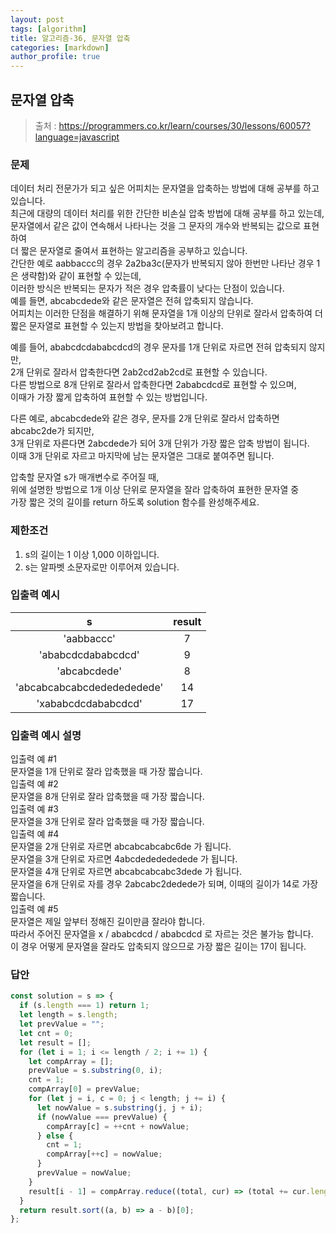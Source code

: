 ```yaml
---
layout: post
tags: [algorithm]
title: 알고리즘-36, 문자열 압축
categories: [markdown]
author_profile: true
---
```


## 문자열 압축

> 출처 : <https://programmers.co.kr/learn/courses/30/lessons/60057?language=javascript>

### 문제

데이터 처리 전문가가 되고 싶은 어피치는 문자열을 압축하는 방법에 대해 공부를 하고 있습니다.  
최근에 대량의 데이터 처리를 위한 간단한 비손실 압축 방법에 대해 공부를 하고 있는데,  
문자열에서 같은 값이 연속해서 나타나는 것을 그 문자의 개수와 반복되는 값으로 표현하여  
더 짧은 문자열로 줄여서 표현하는 알고리즘을 공부하고 있습니다.  
간단한 예로 aabbaccc의 경우 2a2ba3c(문자가 반복되지 않아 한번만 나타난 경우 1은 생략함)와 같이 표현할 수 있는데,  
이러한 방식은 반복되는 문자가 적은 경우 압축률이 낮다는 단점이 있습니다.  
예를 들면, abcabcdede와 같은 문자열은 전혀 압축되지 않습니다.  
어피치는 이러한 단점을 해결하기 위해 문자열을 1개 이상의 단위로 잘라서 압축하여 더 짧은 문자열로 표현할 수 있는지 방법을 찾아보려고 합니다.

예를 들어, ababcdcdababcdcd의 경우 문자를 1개 단위로 자르면 전혀 압축되지 않지만,  
2개 단위로 잘라서 압축한다면 2ab2cd2ab2cd로 표현할 수 있습니다.  
다른 방법으로 8개 단위로 잘라서 압축한다면 2ababcdcd로 표현할 수 있으며,  
이때가 가장 짧게 압축하여 표현할 수 있는 방법입니다.

다른 예로, abcabcdede와 같은 경우, 문자를 2개 단위로 잘라서 압축하면 abcabc2de가 되지만,  
3개 단위로 자른다면 2abcdede가 되어 3개 단위가 가장 짧은 압축 방법이 됩니다.  
이때 3개 단위로 자르고 마지막에 남는 문자열은 그대로 붙여주면 됩니다.

압축할 문자열 s가 매개변수로 주어질 때,  
위에 설명한 방법으로 1개 이상 단위로 문자열을 잘라 압축하여 표현한 문자열 중  
가장 짧은 것의 길이를 return 하도록 solution 함수를 완성해주세요.

### 제한조건

1. s의 길이는 1 이상 1,000 이하입니다.
2. s는 알파벳 소문자로만 이루어져 있습니다.

### 입출력 예시

|             s              | result |
| :------------------------: | :----: |
|         'aabbaccc'         |   7    |
|     'ababcdcdababcdcd'     |   9    |
|        'abcabcdede'        |   8    |
| 'abcabcabcabcdededededede' |   14   |
|    'xababcdcdababcdcd'     |   17   |

### 입출력 예시 설명

입출력 예 #1  
문자열을 1개 단위로 잘라 압축했을 때 가장 짧습니다.  
입출력 예 #2  
문자열을 8개 단위로 잘라 압축했을 때 가장 짧습니다.  
입출력 예 #3  
문자열을 3개 단위로 잘라 압축했을 때 가장 짧습니다.  
입출력 예 #4  
문자열을 2개 단위로 자르면 abcabcabcabc6de 가 됩니다.  
문자열을 3개 단위로 자르면 4abcdededededede 가 됩니다.  
문자열을 4개 단위로 자르면 abcabcabcabc3dede 가 됩니다.  
문자열을 6개 단위로 자를 경우 2abcabc2dedede가 되며, 이때의 길이가 14로 가장 짧습니다.  
입출력 예 #5  
문자열은 제일 앞부터 정해진 길이만큼 잘라야 합니다.  
따라서 주어진 문자열을 x / ababcdcd / ababcdcd 로 자르는 것은 불가능 합니다.  
이 경우 어떻게 문자열을 잘라도 압축되지 않으므로 가장 짧은 길이는 17이 됩니다.

### 답안

```javascript
const solution = s => {
  if (s.length === 1) return 1;
  let length = s.length;
  let prevValue = "";
  let cnt = 0;
  let result = [];
  for (let i = 1; i <= length / 2; i += 1) {
    let compArray = [];
    prevValue = s.substring(0, i);
    cnt = 1;
    compArray[0] = prevValue;
    for (let j = i, c = 0; j < length; j += i) {
      let nowValue = s.substring(j, j + i);
      if (nowValue === prevValue) {
        compArray[c] = ++cnt + nowValue;
      } else {
        cnt = 1;
        compArray[++c] = nowValue;
      }
      prevValue = nowValue;
    }
    result[i - 1] = compArray.reduce((total, cur) => (total += cur.length), 0);
  }
  return result.sort((a, b) => a - b)[0];
};
```
